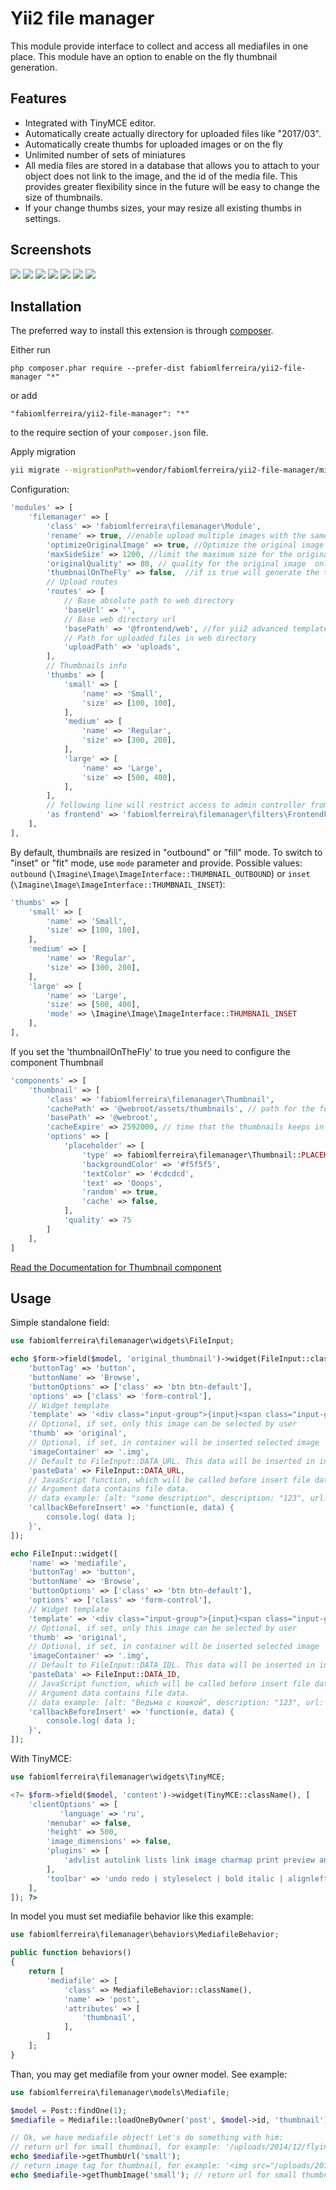Yii2 file manager
================
This module provide interface to collect and access all mediafiles in one place. This module have an option to enable on the fly thumbnail generation.

Features
------------
* Integrated with TinyMCE editor.
* Automatically create actually directory for uploaded files like "2017/03".
* Automatically create thumbs for uploaded images or on the fly
* Unlimited number of sets of miniatures
* All media files are stored in a database that allows you to attach to your object does not link to the image, and the id of the media file. This provides greater flexibility since in the future will be easy to change the size of thumbnails.
* If your change thumbs sizes, your may resize all existing thumbs in settings.

Screenshots
------------
<img src="http://zabolotskikh.com/wp-content/uploads/2014/12/yii2-filemanager-upload.png">

<img src="http://zabolotskikh.com/wp-content/uploads/2014/12/yii2-filemanager-image-select.png">

<img src="http://zabolotskikh.com/wp-content/uploads/2014/12/yii2-filemanager-index.png">

<img src="http://zabolotskikh.com/wp-content/uploads/2014/12/yii2-filemanager-files-in-admin.png">

<img src="http://zabolotskikh.com/wp-content/uploads/2014/12/yii2-filemanager-settings.png">

<img src="http://zabolotskikh.com/wp-content/uploads/2014/12/yii2-filemanager-selected-image.png">

<img src="http://zabolotskikh.com/wp-content/uploads/2014/12/yii2-filemanager-selected-image-without-input.png">

Installation
------------
The preferred way to install this extension is through [composer](http://getcomposer.org/download/).

Either run

```
php composer.phar require --prefer-dist fabiomlferreira/yii2-file-manager "*"
```

or add

```
"fabiomlferreira/yii2-file-manager": "*"
```

to the require section of your `composer.json` file.

Apply migration
```sh
yii migrate --migrationPath=vendor/fabiomlferreira/yii2-file-manager/migrations
```

Configuration:

```php
'modules' => [
    'filemanager' => [
        'class' => 'fabiomlferreira\filemanager\Module',
        'rename' => true, //enable upload multiple images with the same name, this will rewrite the images name
        'optimizeOriginalImage' => true, //Optimize the original image
        'maxSideSize' => 1200, //limit the maximum size for the original image only work if 'optimizeOriginalImage' => true
        'originalQuality' => 80, // quality for the original image  only work if 'optimizeOriginalImage' => true
        'thumbnailOnTheFly' => false,  //if is true will generate the thumbnails on the fly, is required that you set the component "thumbnail"
        // Upload routes
        'routes' => [
            // Base absolute path to web directory
            'baseUrl' => '',
            // Base web directory url
            'basePath' => '@frontend/web', //for yii2 advanced template
            // Path for uploaded files in web directory
            'uploadPath' => 'uploads',
        ],
        // Thumbnails info
        'thumbs' => [
            'small' => [
                'name' => 'Small',
                'size' => [100, 100],
            ],
            'medium' => [
                'name' => 'Regular',
                'size' => [300, 200],
            ],
            'large' => [
                'name' => 'Large',
                'size' => [500, 400],
            ],
        ],
        // following line will restrict access to admin controller from frontend application
        'as frontend' => 'fabiomlferreira\filemanager\filters\FrontendFilter',
    ],
],
```
By default, thumbnails are resized in "outbound" or "fill" mode. To switch to "inset" or "fit" mode, use `mode` parameter and provide. Possible values: `outbound` (`\Imagine\Image\ImageInterface::THUMBNAIL_OUTBOUND`) or `inset` (`\Imagine\Image\ImageInterface::THUMBNAIL_INSET`):

```php
'thumbs' => [
    'small' => [
        'name' => 'Small',
        'size' => [100, 100],
    ],
    'medium' => [
        'name' => 'Regular',
        'size' => [300, 200],
    ],
    'large' => [
        'name' => 'Large',
        'size' => [500, 400],
        'mode' => \Imagine\Image\ImageInterface::THUMBNAIL_INSET
    ],
],
```

If you set the 'thumbnailOnTheFly' to true you need to configure the component Thumbnail

```php
'components' => [
    'thumbnail' => [
        'class' => 'fabiomlferreira\filemanager\Thumbnail',
        'cachePath' => '@webroot/assets/thumbnails', // path for the folder for temporary thumbnails 
        'basePath' => '@webroot',
        'cacheExpire' => 2592000, // time that the thumbnails keeps in cache
        'options' => [
            'placeholder' => [
                'type' => fabiomlferreira\filemanager\Thumbnail::PLACEHOLDER_TYPE_JS,
                'backgroundColor' => '#f5f5f5',
                'textColor' => '#cdcdcd',
                'text' => 'Ooops',
                'random' => true,
                'cache' => false,
            ],
            'quality' => 75
        ]
    ],
]
```
[Read the Documentation for Thumbnail component](THUMBNAIL.md)

Usage
------------
Simple standalone field:

```php
use fabiomlferreira\filemanager\widgets\FileInput;

echo $form->field($model, 'original_thumbnail')->widget(FileInput::className(), [
    'buttonTag' => 'button',
    'buttonName' => 'Browse',
    'buttonOptions' => ['class' => 'btn btn-default'],
    'options' => ['class' => 'form-control'],
    // Widget template
    'template' => '<div class="input-group">{input}<span class="input-group-btn">{button}</span></div>',
    // Optional, if set, only this image can be selected by user
    'thumb' => 'original',
    // Optional, if set, in container will be inserted selected image
    'imageContainer' => '.img',
    // Default to FileInput::DATA_URL. This data will be inserted in input field
    'pasteData' => FileInput::DATA_URL,
    // JavaScript function, which will be called before insert file data to input.
    // Argument data contains file data.
    // data example: [alt: "some description", description: "123", url: "/uploads/2017/03/vedma-100x100.jpeg", id: "45"]
    'callbackBeforeInsert' => 'function(e, data) {
        console.log( data );
    }',
]);

echo FileInput::widget([
    'name' => 'mediafile',
    'buttonTag' => 'button',
    'buttonName' => 'Browse',
    'buttonOptions' => ['class' => 'btn btn-default'],
    'options' => ['class' => 'form-control'],
    // Widget template
    'template' => '<div class="input-group">{input}<span class="input-group-btn">{button}</span></div>',
    // Optional, if set, only this image can be selected by user
    'thumb' => 'original',
    // Optional, if set, in container will be inserted selected image
    'imageContainer' => '.img',
    // Default to FileInput::DATA_IDL. This data will be inserted in input field
    'pasteData' => FileInput::DATA_ID,
    // JavaScript function, which will be called before insert file data to input.
    // Argument data contains file data.
    // data example: [alt: "Ведьма с кошкой", description: "123", url: "/uploads/2014/12/vedma-100x100.jpeg", id: "45"]
    'callbackBeforeInsert' => 'function(e, data) {
        console.log( data );
    }',
]);
```

With TinyMCE:
```php
use fabiomlferreira\filemanager\widgets\TinyMCE;

<?= $form->field($model, 'content')->widget(TinyMCE::className(), [
    'clientOptions' => [
           'language' => 'ru',
        'menubar' => false,
        'height' => 500,
        'image_dimensions' => false,
        'plugins' => [
            'advlist autolink lists link image charmap print preview anchor searchreplace visualblocks code contextmenu table',
        ],
        'toolbar' => 'undo redo | styleselect | bold italic | alignleft aligncenter alignright alignjustify | bullist numlist outdent indent | link image | code',
    ],
]); ?>
```

In model you must set mediafile behavior like this example:

```php
use fabiomlferreira\filemanager\behaviors\MediafileBehavior;

public function behaviors()
{
    return [
        'mediafile' => [
            'class' => MediafileBehavior::className(),
            'name' => 'post',
            'attributes' => [
                'thumbnail',
            ],
        ]
    ];
}
```

Than, you may get mediafile from your owner model.
See example:

```php
use fabiomlferreira\filemanager\models\Mediafile;

$model = Post::findOne(1);
$mediafile = Mediafile::loadOneByOwner('post', $model->id, 'thumbnail');

// Ok, we have mediafile object! Let's do something with him:
// return url for small thumbnail, for example: '/uploads/2014/12/flying-cats.jpg'
echo $mediafile->getThumbUrl('small');
// return image tag for thumbnail, for example: '<img src="/uploads/2017/03/flying-dogs.jpg" alt="ypload">'
echo $mediafile->getThumbImage('small'); // return url for small thumbnail
```
